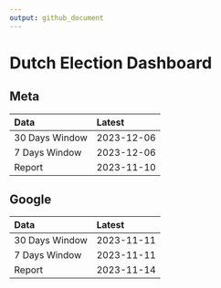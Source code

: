 ```yaml
---
output: github_document
---
```


# Dutch Election Dashboard



## Meta


|Data           |Latest     |
|:--------------|:----------|
|30 Days Window |2023-12-06 |
|7 Days Window  |2023-12-06 |
|Report         |2023-11-10 |

## Google


|Data           |Latest     |
|:--------------|:----------|
|30 Days Window |2023-11-11 |
|7 Days Window  |2023-11-11 |
|Report         |2023-11-14 |
